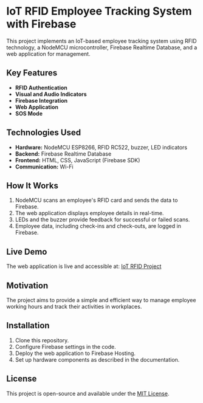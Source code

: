 # IoT RFID Employee Tracking System with Firebase

This project implements an IoT-based employee tracking system using RFID technology, a NodeMCU microcontroller, Firebase Realtime Database, and a web application for management. 

## Key Features
- **RFID Authentication**
- **Visual and Audio Indicators**
- **Firebase Integration**
- **Web Application**
- **SOS Mode**

## Technologies Used
- **Hardware:** NodeMCU ESP8266, RFID RC522, buzzer, LED indicators
- **Backend:** Firebase Realtime Database
- **Frontend:** HTML, CSS, JavaScript (Firebase SDK)
- **Communication:** Wi-Fi

## How It Works
1. NodeMCU scans an employee's RFID card and sends the data to Firebase.
2. The web application displays employee details in real-time.
3. LEDs and the buzzer provide feedback for successful or failed scans.
4. Employee data, including check-ins and check-outs, are logged in Firebase.

## Live Demo
The web application is live and accessible at: [IoT RFID Project](https://iot-project-f5585.firebaseapp.com/)

## Motivation
The project aims to provide a simple and efficient way to manage employee working hours and track their activities in workplaces.

## Installation
1. Clone this repository.
2. Configure Firebase settings in the code.
3. Deploy the web application to Firebase Hosting.
4. Set up hardware components as described in the documentation.

## License
This project is open-source and available under the [MIT License](LICENSE).
